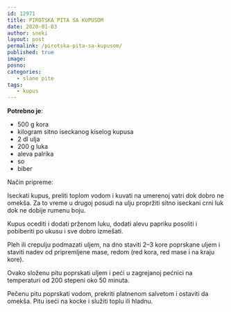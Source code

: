 ```yaml
---
id: 12971
title: PIROTSKA PITA SA KUPUSOM
date: 2020-01-03
author: sneki
layout: post
permalink: /pirotska-pita-sa-kupusom/
published: true
image: 
posno: 
categories:
   - slane pite
tags:
   - kupus
---
```

**Potrebno je**:

* 500 g kora
* kilogram sitno iseckanog kiselog kupusa
* 2 dl ulja
* 200 g luka
* aleva palrika
* so 
* biber

Način pripreme:

Iseckati kupus, preliti toplom vodom i kuvati na umerenoj vatri dok dobro ne omekša. Za to vreme u drugoj posudi na ulju propržiti sitno iseckani crni luk dok ne dobije rumenu boju. 

Kupus ocediti i dodati prženom luku, dodati alevu papriku posoliti i pobiberiti po ukusu i sve dobro izmešati.

Pleh ili crepulju podmazati uljem, na dno staviti 2–3 kore poprskane uljem i staviti nadev od pripremljene mase, redom (red kora, red mase i na kraju kore). 

Ovako složenu pitu poprskati uljem i peći u zagrejanoj pećnici na temperaturi od 200 stepeni oko 50 minuta. 

Pečenu pitu poprskati vodom, prekriti platnenom salvetom i ostaviti da omekša. Pitu iseći na kocke i služiti toplu ili hladnu.

 
  


